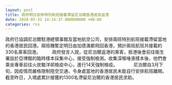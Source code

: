 ```yaml
---
layout: post
title: 政府明日安排特別航班接載滯留尼泊爾香港居民返港
date: 2020-05-31 14:14:37.000000000 +08:00
categories: rss
---
```


政府已協調尼泊爾駐港總領事館及當地航空公司，安排兩班特別航班接載滯留當地的香港居民回港。兩班機暫定明日由加德滿都飛回香港，預計兩班航班共接載約330名乘客回港。
　　 
政府發言人說，從尼泊爾返港的乘客，抵港後會前往衞生署設於亞博館的臨時樣本採集中心，接受強制檢測。收集深喉唾液樣本後，他們會乘坐專車前往火炭駿洋邨檢疫中心，進行14天強制檢疫。
　　　
尼泊爾自3月下旬，因疫情而嚴格限制陸空交通，令身處當地的香港居民未能自行安排航班離開。截至昨日，入境處累計接獲約1300名滯留尼泊爾的香港居民求助。
　　
